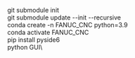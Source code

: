 git submodule init\
git submodule update --init --recursive\
conda create -n FANUC_CNC python=3.9\
conda activate FANUC_CNC\
pip install pyside6\
python GUI\
